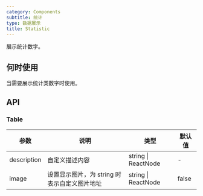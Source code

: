 ```yaml
---
category: Components
subtitle: 统计
type: 数据展示
title: Statistic
---
```


展示统计数字。

## 何时使用

当需要展示统计类数字时使用。

## API

### Table
| 参数 | 说明 | 类型 | 默认值 |
| --- | --- | --- | --- |
| description | 自定义描述内容 | string \| ReactNode | - |
| image | 设置显示图片，为 string 时表示自定义图片地址 | string \| ReactNode | false |
